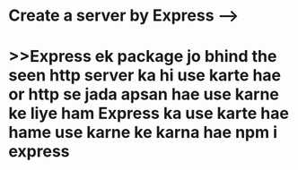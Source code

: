 # Create a server by Express -->
# >>Express ek package jo bhind the seen http server ka hi use karte hae or http se jada apsan hae use karne ke liye ham Express ka use karte hae hame use karne ke karna hae npm i express
